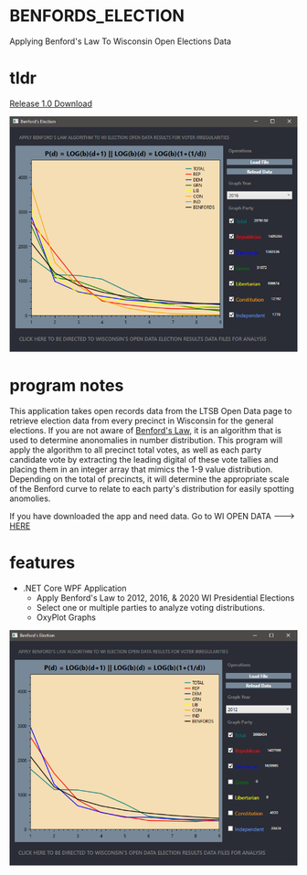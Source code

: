 # BENFORDS_ELECTION
Applying Benford's Law To Wisconsin Open Elections Data

# tldr 
[Release 1.0 Download](https://github.com/michaelrinderle/BENFORDS_ELECTION/releases/download/R1.0/Benfords.Election.1.0.zip)

![Screenshot](screenshot-1.png)

# program notes

This application takes open records data from the LTSB Open Data page to retrieve election
data from every precinct in Wisconsin for the general elections. If you are not aware of 
[Benford's Law](https://en.wikipedia.org/wiki/Benford%27s_law), it is an algorithm that is 
used to determine anonomalies in number distribution. This program will apply the algorithm
to all precinct total votes, as well as each party candidate vote by extracting the leading
digital of these vote tallies and placing them in an integer array that mimics the 1-9 value
distribution. Depending on the total of precincts, it will determine the appropriate scale
of the Benford curve to relate to each party's distribution for easily spotting anomolies.

If you have downloaded the app and need data. Go to WI OPEN DATA ---> [HERE](https://data-ltsb.opendata.arcgis.com/datasets/2012-2018-election-data-with-2020-wards)

# features

* .NET Core WPF Application 
	* Apply Benford's Law to 2012, 2016, & 2020 WI Presidential Elections
	* Select one or multiple parties to analyze voting distributions.
  * OxyPlot Graphs

![Screenshot](screenshot-2.png)
